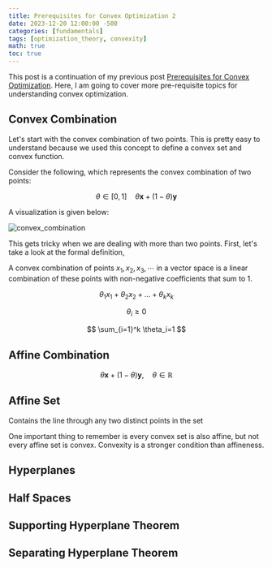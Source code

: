 ```yaml
---
title: Prerequisites for Convex Optimization 2 
date: 2023-12-20 12:00:00 -500
categories: [fundamentals]
tags: [optimization_theory, convexity]
math: true
toc: true
---
```


This post is a continuation of my previous post [Prerequisites for Convex Optimization](https://dibalokechanda.github.io/posts/Prerequisites-for-Convex-Optimization-blog/). Here, I am going to cover more pre-requisite topics for understanding convex optimization. 


## Convex Combination

Let's start with the convex combination of two points. This is pretty easy to understand because we used this concept to define a convex set and convex function.


Consider the following, which represents the convex combination of two points:

$$
\theta \in[0,1] \quad \theta \mathbf{x}+(1-\theta) \mathbf{y}
$$


A visualization is given below:

![convex_combination](https://i.ibb.co/ZfdcjxK/chrome-he-U3-Oaxx-Xw.png)


This gets tricky when we are dealing with more than two points. First, let's take a look at the formal definition,

A convex combination of points $x_1,x_2,x_3,\cdots$ in a vector space is a linear combination of these points with non-negative coefficients that sum to $1$.


$$
\theta_1 x_1+\theta_2 x_2+\ldots+\theta_k x_k
$$


$$
\theta_i \geq 0
$$


$$
\sum_{i=1}^k \theta_i=1
$$


## Affine Combination 


$$
\theta \mathbf{x}+(1-\theta) \mathbf{y}, \quad \theta \in \mathbb{R} 
$$


## Affine Set
Contains the line through any two distinct points in the set


 One important thing to remember is every convex set is also affine, but not every affine set is convex. Convexity is a stronger condition than affineness.


## Hyperplanes 



## Half Spaces 




## Supporting Hyperplane Theorem




## Separating Hyperplane Theorem